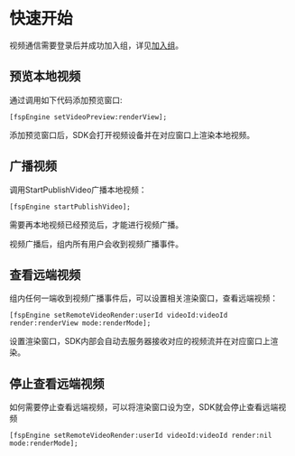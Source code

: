 # 快速开始

视频通信需要登录后并成功加入组，详见[加入组](../platform/prepare_windows.md)。

## 预览本地视频

通过调用如下代码添加预览窗口:

```objc
[fspEngine setVideoPreview:renderView];
```

添加预览窗口后，SDK会打开视频设备并在对应窗口上渲染本地视频。

## 广播视频

调用StartPublishVideo广播本地视频：

```objc
[fspEngine startPublishVideo];
```

需要再本地视频已经预览后，才能进行视频广播。

视频广播后，组内所有用户会收到视频广播事件。

## 查看远端视频

组内任何一端收到视频广播事件后，可以设置相关渲染窗口，查看远端视频：

```objc
[fspEngine setRemoteVideoRender:userId videoId:videoId render:renderView mode:renderMode];
```

设置渲染窗口，SDK内部会自动去服务器接收对应的视频流并在对应窗口上渲染。

## 停止查看远端视频

如何需要停止查看远端视频，可以将渲染窗口设为空，SDK就会停止查看远端视频

```objc
[fspEngine setRemoteVideoRender:userId videoId:videoId render:nil mode:renderMode];
```
